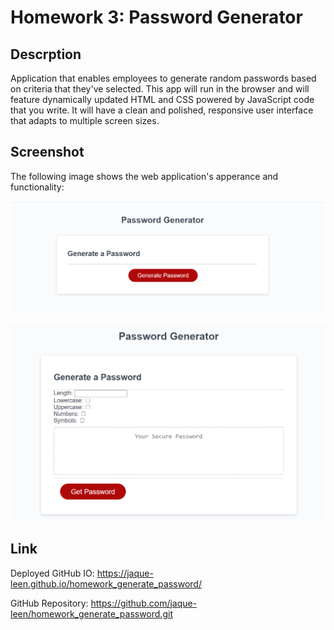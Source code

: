# Homework 3: Password Generator

## Descrption

Application that enables employees to generate random passwords based on criteria that they've selected. This app will run in the browser and will feature dynamically updated HTML and CSS powered by JavaScript code that you write. It will have a clean and polished, responsive user interface that adapts to multiple screen sizes.


## Screenshot

The following image shows the web application's apperance and functionality:

![The Password Generator application displays a red button to "Generate Password".](./assets/GenPassword.png)

![The upon slecting password criteria, Password Generator application displays a red button to "Get Password".](./assets/GetPassword.png)

## Link

Deployed GitHub IO: https://jaque-leen.github.io/homework_generate_password/

GitHub Repository: https://github.com/jaque-leen/homework_generate_password.git
